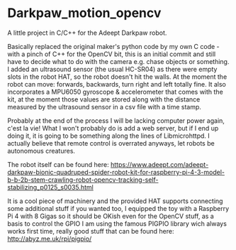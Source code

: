 # Darkpaw_motion_opencv
A little project in C/C++ for the Adeept Darkpaw robot.

Basically replaced the original maker's python code by my own C code -with a pinch of C++ for the OpenCV bit, this is an initial commit and still have to decide what to do with the camera e.g. chase objects or something. I added an ultrasound sensor (the usual HC-SR04) as there were empty slots in the robot HAT, so the robot doesn't hit the walls. At the moment the robot can move: forwards, backwards, turn right and left totally fine. It also incorporates a MPU6050 gyroscope & accelerometer that comes with the kit, at the moment those values are stored along with the distance measured by the ultrasound sensor in a csv file with a time stamp.

Probably at the end of the process I will be lacking computer power again, c'est la vie! What I won't probably do is add a web server, but if I end up doing it, it is going to be something along the lines of Libmicrohttpd. I actually believe that remote control is overrated anyways, let robots be autonomous creatures.

The robot itself can be found here: https://www.adeept.com/adeept-darkpaw-bionic-quadruped-spider-robot-kit-for-raspberry-pi-4-3-model-b-b-2b-stem-crawling-robot-opencv-tracking-self-stabilizing_p0125_s0035.html

It is a cool piece of machinery and the provided HAT supports connecting some additional stuff if you wanted too, I equipped the toy with a Raspberry Pi 4 with 8 Gigas so it should be OKish even for the OpenCV stuff, as a basis to control the GPIO I am using the famous PIGPIO library wich always works first time, really good stuff that can be found here: http://abyz.me.uk/rpi/pigpio/



